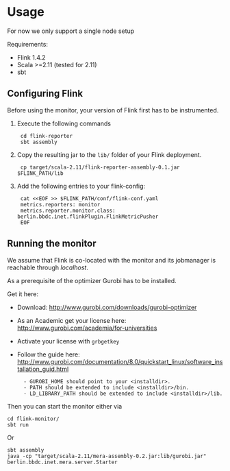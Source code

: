 # Usage

For now we only support a single node setup

Requirements:
- Flink 1.4.2
- Scala >=2.11 (tested for 2.11)
- sbt

## Configuring Flink

Before using the monitor, your version of Flink first has to be instrumented.

1. Execute the following commands

        cd flink-reporter
        sbt assembly

2. Copy the resulting jar to the `lib/` folder of your Flink deployment. 

        cp target/scala-2.11/flink-reporter-assembly-0.1.jar $FLINK_PATH/lib

3. Add the following entries to your flink-config:

        cat <<EOF >> $FLINK_PATH/conf/flink-conf.yaml
        metrics.reporters: monitor
        metrics.reporter.monitor.class: berlin.bbdc.inet.flinkPlugin.FlinkMetricPusher
        EOF 

## Running the monitor

We assume that Flink is co-located with the monitor and its jobmanager is reachable through _localhost_.

As a prerequisite of the optimizer Gurobi has to be installed.

Get it here:

- Download: http://www.gurobi.com/downloads/gurobi-optimizer
- As an Academic get your license here: http://www.gurobi.com/academia/for-universities
- Activate your license with `grbgetkey`
- Follow the guide here: http://www.gurobi.com/documentation/8.0/quickstart_linux/software_installation_guid.html

        - GUROBI_HOME should point to your <installdir>.
        - PATH should be extended to include <installdir>/bin.
        - LD_LIBRARY_PATH should be extended to include <installdir>/lib.

Then you can start the monitor either via

    cd flink-monitor/
    sbt run 

Or 

    sbt assembly
    java -cp "target/scala-2.11/mera-assembly-0.2.jar:lib/gurobi.jar" berlin.bbdc.inet.mera.server.Starter
